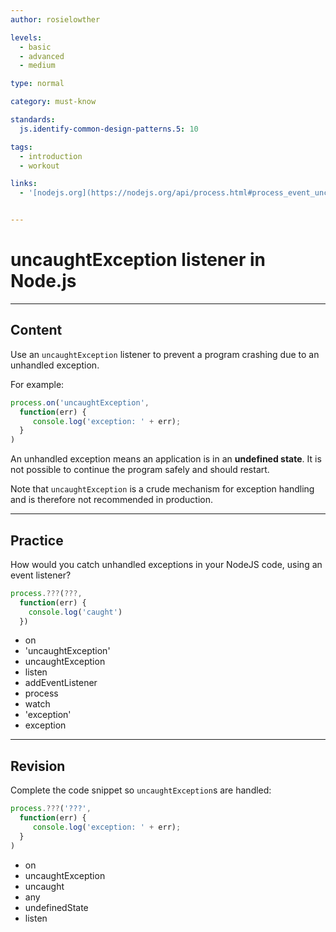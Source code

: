 ```yaml
---
author: rosielowther

levels:
  - basic
  - advanced
  - medium

type: normal

category: must-know

standards:
  js.identify-common-design-patterns.5: 10

tags:
  - introduction
  - workout

links:
  - '[nodejs.org](https://nodejs.org/api/process.html#process_event_uncaughtexception){website}'


---
```

# uncaughtException listener in Node.js

---
## Content

Use an `uncaughtException` listener to prevent a program crashing due to an unhandled exception.

For example:

```javascript
process.on('uncaughtException',
  function(err) {
     console.log('exception: ' + err);
  }
)
```

An unhandled exception means an application is in an **undefined state**. It is not possible to continue the program safely and should restart.

Note that `uncaughtException` is a crude mechanism for exception handling and is therefore not recommended in production.

---
## Practice

How would you catch unhandled exceptions in your NodeJS code, using an event listener?

```javascript
process.???(???,
  function(err) {
    console.log('caught')
  })
```

* on
* 'uncaughtException'
* uncaughtException
* listen
* addEventListener
* process
* watch
* 'exception'
* exception

---
## Revision

Complete the code snippet so `uncaughtException`s are handled:

```javascript
process.???('???',
  function(err) {
     console.log('exception: ' + err);
  }
)

```

* on
* uncaughtException
* uncaught
* any
* undefinedState
* listen
